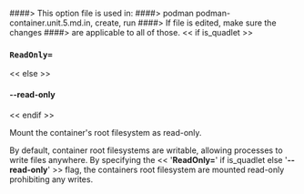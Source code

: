 ####> This option file is used in:
####>   podman podman-container.unit.5.md.in, create, run
####> If file is edited, make sure the changes
####> are applicable to all of those.
<< if is_quadlet >>
### `ReadOnly=`
<< else >>
#### **--read-only**
<< endif >>

Mount the container's root filesystem as read-only.

By default, container root filesystems are writable, allowing processes
to write files anywhere. By specifying the << '**ReadOnly=**' if is_quadlet else '**--read-only**' >> flag,
the containers root filesystem are mounted read-only prohibiting any writes.
